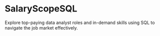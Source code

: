 # SalaryScopeSQL
Explore top-paying data analyst roles and in-demand skills using SQL to navigate the job market effectively.
